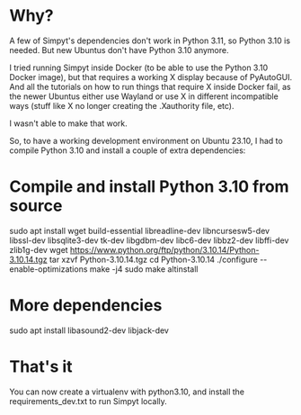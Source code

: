 # Why?

A few of Simpyt's dependencies don't work in Python 3.11, so Python 3.10 is needed. But new Ubuntus
don't have Python 3.10 anymore.

I tried running Simpyt inside Docker (to be able to use the Python 3.10 Docker image), but that
requires a working X display because of PyAutoGUI. And all the tutorials on how to run things that 
require X inside Docker fail, as the newer Ubuntus either use Wayland or use X in different 
incompatible ways (stuff like X no longer creating the .Xauthority file, etc).

I wasn't able to make that work.

So, to have a working development environment on Ubuntu 23.10, I had to compile Python 3.10 and 
install a couple of extra dependencies:

# Compile and install Python 3.10 from source

sudo apt install wget build-essential libreadline-dev libncursesw5-dev libssl-dev libsqlite3-dev tk-dev libgdbm-dev libc6-dev libbz2-dev libffi-dev zlib1g-dev
wget https://www.python.org/ftp/python/3.10.14/Python-3.10.14.tgz
tar xzvf Python-3.10.14.tgz
cd Python-3.10.14
./configure --enable-optimizations
make -j4
sudo make altinstall

# More dependencies

sudo apt install libasound2-dev libjack-dev

# That's it

You can now create a virtualenv with python3.10, and install the requirements_dev.txt to run Simpyt 
locally.
